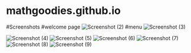 
# mathgoodies.github.io
#Screenshots
#welcome page
![Screenshot (2)](https://github.com/ARNIMAGOEL/mathgoodies.github.io/assets/82924354/cf6e0d41-f73f-4f10-b55f-0cc41bc29072)
#menu
![Screenshot (3)](https://github.com/ARNIMAGOEL/mathgoodies.github.io/assets/82924354/1eb78e6a-3646-49a9-aa43-b97fd7df8b76)

![Screenshot (4)](https://github.com/ARNIMAGOEL/mathgoodies.github.io/assets/82924354/d156c95f-6715-4b4c-b13c-51d93a61f45c)
![Screenshot (5)](https://github.com/ARNIMAGOEL/mathgoodies.github.io/assets/82924354/146f518b-99db-41c9-b228-e8890b8e5e7e)
![Screenshot (6)](https://github.com/ARNIMAGOEL/mathgoodies.github.io/assets/82924354/925e1946-e654-4cac-91b6-00784e3bc64f)
![Screenshot (7)](https://github.com/ARNIMAGOEL/mathgoodies.github.io/assets/82924354/1ca94388-971b-410b-b1e6-73b071678778)
![Screenshot (8)](https://github.com/ARNIMAGOEL/mathgoodies.github.io/assets/82924354/8b0e80e5-998c-4804-9100-a5f42e3c6483)
![Screenshot (9)](https://github.com/ARNIMAGOEL/mathgoodies.github.io/assets/82924354/28dde22c-0963-4acf-8fa7-cd12c3467b73)
